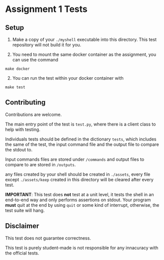 # Assignment 1 Tests

## Setup

1. Make a copy of your `./myshell` executable into this directory. This test repository will not build it for you.

2. You need to mount the same docker container as the assignment, you can use the command

```make
make docker
```

2. You can run the test within your docker container with

```make
make test
```

## Contributing

Contributions are welcome.

The main entry point of the test is `test.py`, where there is a client class to help with testing.

Individuals tests should be defined in the dictionary `tests`, which includes the same of the test, the input command file and the output file to compare the stdout to.

Input commands files are stored under `/commands` and output files to compare to are stored in `/outputs`.

any files created by your shell should be created in `./assets`, every file except `./assets/keep` created in this directory will be cleared after every test.

**IMPORTANT**: This test does **not** test at a unit level, it tests the shell in an end-to-end way and only performs assertions on stdout. Your program **must** quit at the end by using `quit` or some kind of interrupt, otherwise, the test suite will hang.

## Disclaimer

This test does not guarantee correctness.

This test is purely student-made is not responsible for any innacuracy with the official tests.
